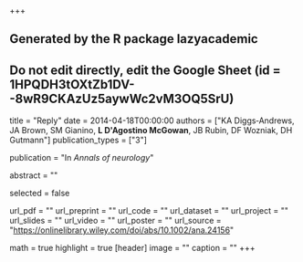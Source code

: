 +++
## Generated by the R package lazyacademic
## Do not edit directly, edit the Google Sheet (id = 1HPQDH3tOXtZb1DV--8wR9CKAzUz5aywWc2vM3OQ5SrU)

title = "Reply"
date = 2014-04-18T00:00:00
authors = ["KA Diggs‐Andrews, JA Brown, SM Gianino, **L D'Agostino McGowan**, JB Rubin, DF Wozniak, DH Gutmann"]
publication_types = ["3"]

publication = "In *Annals of neurology*"

abstract = ""

selected = false

url_pdf = ""
url_preprint = ""
url_code = ""
url_dataset = ""
url_project = ""
url_slides = ""
url_video = ""
url_poster = ""
url_source = "https://onlinelibrary.wiley.com/doi/abs/10.1002/ana.24156"

math = true
highlight = true
[header]
image = ""
caption = ""
+++
